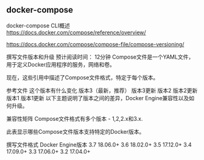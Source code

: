 ## docker-compose

docker-compose CLI概述
https://docs.docker.com/compose/reference/overview/


https://docs.docker.com/compose/compose-file/compose-versioning/


撰写文件版本和升级
预计阅读时间： 12分钟
Compose文件是一个YAML文件，用于定义Docker应用程序的服务，网络和卷。

现在，这些引用中描述了Compose文件格式，特定于每个版本。

参考文件	这个版本有什么变化
版本3（最新，推荐）	版本3更新
版本2	版本2更新
版本1	版本1更新
以下主题说明了版本之间的差异，Docker Engine兼容性以及如何升级。

兼容性矩阵
Compose文件格式有多个版本 - 1,2,2.x和3.x.

此表显示哪些Compose文件版本支持特定的Docker版本。

撰写文件格式	Docker Engine版本
3.7	18.06.0+
3.6	18.02.0+
3.5	17.12.0+
3.4	17.09.0+
3.3	17.06.0+
3.2	17.04.0+









